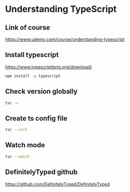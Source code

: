 # Understanding TypeScript

## Link of course

https://www.udemy.com/course/understanding-typescript

## Install typescript

https://www.typescriptlang.org/download/

```bash
npm install -g typescript
```

## Check version globally

```bash
tsc -v
```

## Create ts config file

```bash
tsc --init
```

## Watch mode

```bash
tsc --watch
```

## DefinitelyTyped github

https://github.com/DefinitelyTyped/DefinitelyTyped
